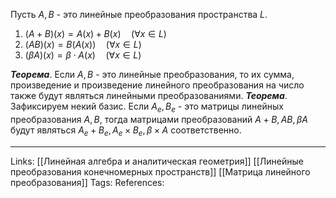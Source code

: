 Пусть $A, B$ - это линейные преобразования пространства $L$. 
1. $(A+B)(x)=A(x)+B(x) \quad (\forall x \in L)$
2. $(AB)(x)=B(A(x)) \quad (\forall x \in L)$
3. $(\beta A)(x)=\beta \cdot A(x) \quad (\forall x \in L)$

***Теорема***. Если $A,B$ - это линейные преобразования, то их сумма, произведение и произведение линейного преобразования на число также будут являться линейными преобразованиями. 
***Теорема***. Зафиксируем некий базис. Если $A_e,B_e$ - это матрицы линейных преобразования $A,B$, тогда матрицами преобразований $A+B, AB, \beta A$ будут являться $A_e + B_e, A_e \times B_e, \beta \times A$ соответственно. 

___
Links: [[Линейная алгебра и аналитическая геометрия]] [[Линейные преобразования конечномерных пространств]] [[Матрица линейного преобразования]]
Tags: 
References: 
